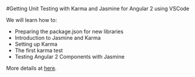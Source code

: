 #Getting Unit Testing with Karma and Jasmine for Angular 2 using VSCode

We will learn how to:
<ul>
<li>Preparing the package.json for new libraries</li>
<li>Introduction to Jasmine and Karma</li>
<li>Setting up Karma</li>
<li>The first karma test</li>
<li>Testing Angular 2 Components with Jasmine</li>
</ul>

More details at <a href="https://hahoangv.wordpress.com/2016/11/08/unit-testing-with-karma-and-jasmine-in-angular2/" target="_blank">here</a>.
